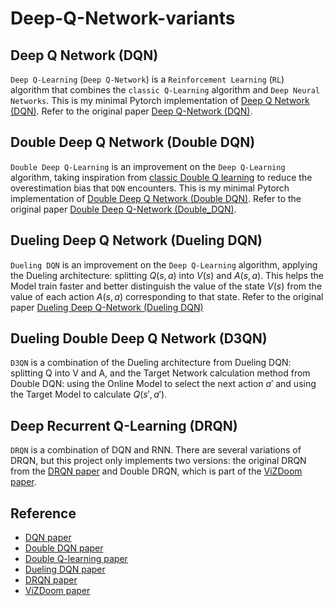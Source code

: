# Deep-Q-Network-variants

## Deep Q Network (DQN)
`Deep Q-Learning` (`Deep Q-Network`) is a `Reinforcement Learning` (`RL`) algorithm that combines the `classic Q-Learning` algorithm and `Deep Neural Networks`. This is my minimal Pytorch implementation of [Deep Q Network (DQN)](DQN). Refer to the original paper [Deep Q-Network (DQN)](https://arxiv.org/pdf/1312.5602).

## Double Deep Q Network (Double DQN)
`Double Deep Q-Learning` is an improvement on the `Deep Q-Learning` algorithm, taking inspiration from [classic Double Q learning](https://proceedings.neurips.cc/paper_files/paper/2010/file/091d584fced301b442654dd8c23b3fc9-Paper.pdf) to reduce the overestimation bias that `DQN` encounters. This is my minimal Pytorch implementation of [Double Deep Q Network (Double DQN)](DoubleDQN). Refer to the original paper [Double Deep Q-Network (Double_DQN)](https://arxiv.org/pdf/1509.06461).

## Dueling Deep Q Network (Dueling DQN)
`Dueling DQN` is an improvement on the `Deep Q-Learning` algorithm, applying the Dueling architecture: splitting $Q(s, a)$ into $V(s)$ and $A(s, a)$. This helps the Model train faster and better distinguish the value of the state $V(s)$ from the value of each action $A(s, a)$ corresponding to that state. Refer to the original paper [Dueling Deep Q-Network (Dueling DQN)](https://arxiv.org/pdf/1511.06581)

## Dueling Double Deep Q Network (D3QN)
`D3QN` is a combination of the Dueling architecture from Dueling DQN: splitting Q into V and A, and the Target Network calculation method from Double DQN: using the Online Model to select the next action $a'$ and using the Target Model to calculate $Q(s', a')$.

## Deep Recurrent Q-Learning (DRQN)
`DRQN` is a combination of DQN and RNN. There are several variations of DRQN, but this project only implements two versions: the original DRQN from the [DRQN paper](https://arxiv.org/pdf/1507.06527) and Double DRQN, which is part of the [ViZDoom paper](https://arxiv.org/pdf/1801.01000).

## Reference
- [DQN paper](https://arxiv.org/pdf/1312.5602)
- [Double DQN paper](https://arxiv.org/pdf/1509.06461)
- [Double Q-learning paper](https://proceedings.neurips.cc/paper_files/paper/2010/file/091d584fced301b442654dd8c23b3fc9-Paper.pdf)
- [Dueling DQN paper](https://arxiv.org/pdf/1511.06581)
- [DRQN paper](https://arxiv.org/pdf/1507.06527)
- [ViZDoom paper](https://arxiv.org/pdf/1801.01000)